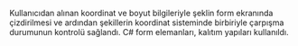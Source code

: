 Kullanıcıdan alınan koordinat ve boyut bilgileriyle şeklin form ekranında çizdirilmesi ve ardından şekillerin koordinat sisteminde birbiriyle çarpışma durumunun kontrolü sağlandı. C# form elemanları, kalıtım yapıları kullanıldı.
